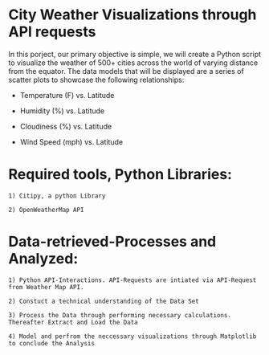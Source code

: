 # City Weather Visualizations through API requests

In this porject, our primary objective is simple, we will create a Python script to visualize the weather of 500+ cities across the world of varying distance from the equator. The data models that will be displayed are a series of scatter plots to showcase the following relationships:

* Temperature (F) vs. Latitude

* Humidity (%) vs. Latitude

* Cloudiness (%) vs. Latitude

* Wind Speed (mph) vs. Latitude

# Required tools, Python Libraries:  
    
    1) Citipy, a python Library

    2) OpenWeatherMap API 
    
# Data-retrieved-Processes and Analyzed: 
    
    1) Python API-Interactions. API-Requests are intiated via API-Request from Weather Map API.
    
    2) Constuct a technical understanding of the Data Set
    
    3) Process the Data through performing necessary calculations. Thereafter Extract and Load the Data
    
    4) Model and perfrom the neccessary visualizations through Matplotlib to conclude the Analysis
